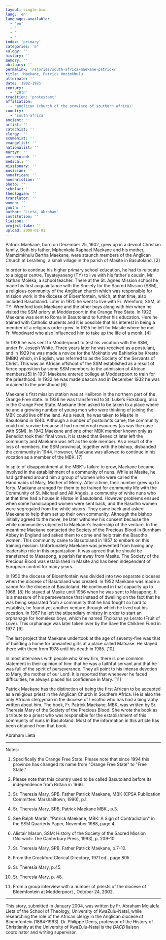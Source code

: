 ```yaml
---
layout: single-bio
lang: 'en'
languages-available:
  - 'en'
  - ' '
  - ' '
  - ' '
index: 'primary'
categories: 'm'
eulogy: ''
history: ''
memory: ''
obituary: ''
permalink: '/stories/south-africa/maekane-patrick/'
title: 'Maekane, Patrick Umzimkhulu'
alternate: ''
date: '1902-1985'
century:
  - '20th'
tradition: 'protestant'
affiliation:
  - 'anglican (church of the province of southern africa)'
country:
  - 'south africa'
ancient: ''
artist: ''
catechist: ''
clergy: ''
ecumenist: ''
evangelist: ''
nationalist: ''
martyr: ''
persecuted: ''
medical: ''
missionary: ''
musician: ''
nonafrican: ''
nonchristian: ''
photo: ''
scholar: ''
theologian: ''
translator: ''
women: ''
youth: ''
author: 'Lieta, Abraham'
institution: ''
liaison: ''
project-luke: ''
upload: 2000-01-01
---
```



Patrick Maekane, born on December 25, 1902, grew up in a devout Christian family. Both his father, Mphenkola Raphael Maekane and his mother, Mamzimkhulu Bertha Maekane, were staunch members of the Anglican Church at Leralleng, a small village in the parish of Masite in Basutoland. [3]

In order to continue his higher primary school education, he had to relocate to a bigger centre, Teyateyaneng (TY) to live with his father's cousin, Mr. Nathan Moleka, a school teacher. There at the St. Agnes Mission school he made his first acquaintance with the Society for the Sacred Mission (SSM), a religious community of the Anglican church which was responsible for mission work in the diocese of Bloemfontein, which, at that time, also included Basutoland. Later in 1920 he went to live with Fr. Wrenford, SSM, at TY.  Wrenford took Maekane and the other boys along with him when he visited the SSM priory at Modderpoort in the Orange Free State. In 1922 Maekane was sent to Roma in Basutoland to further his education. Here he trained with Catholic students and it is possible that his interest in being a member of a religious order grew. In 1925 he left for Masite where he met Fr. Woodward who also influenced him to take up the life of a monk. [4]

In 1926 he was sent to Modderpoort to test his vocation with the SSM, under Fr. Joseph White. Three years later he was received as a postulant, and in 1929 he was made a novice for the Mokhatlo wa Bahlanka ba Kreste (MBK) which, in English, was referred to as the Society of the Servants of Christ. This was an African offshoot of the SSM established as a result of fierce opposition by some SSM members to the admission of African members.[5] In 1931 Maekane entered college at Modderpoort to train for the priesthood.  In 1932 he was made deacon and in December 1932 he was ordained to the priesthood.[6]

Maekane's first mission station was at Heilbron in the northern part of the Orange Free state. In 1936 he was transferred to St. Luke's Ficksburg, also in the Orange Free State. Maekane then asked to be taken to a place where he and a growing number of young men who were thinking of joining the MBK could live off the land. As a result, he was taken to Masite in Basutoland in 1940. Although a number of postulants came, the community could not survive because it had no external resources (as was the case with SSM). In 1942 Maekane and one other MBK member known only as Benedict took their final vows. It is stated that Benedict later left the community and Maekane was left as the sole member. As a result of the loss of members, the SSM provincial, together with the bishop, disbanded the community in 1944. However, Maekane was allowed to continue in his vocation as a member of the MBK. [7]

In spite of disappointment at the MBK's failure to grow, Maekane became involved in the establishment of a community of nuns. While at Masite, he had gathered around him a group of women who were called the Handmaids of Mary, Mother of Mercy. After a time, their number grew up to forty. Maekane arranged for them to be trained for community life with the Community of St. Michael and All Angels, a community of white nuns who at that time had a house in Hlotse in Basutoland. However problems ensued when some handicapped women were sent back, and the Basotho women were segregated from the white sisters. They came back and asked Maekane to help them set up their own community. Although the bishop initially agreed to the move, he later withdrew his consent because the white communities objected to Maekane's leadership of the venture. In the meantime Maekane contacted the Society of the Precious Blood in Burnham Abbey in England and asked them to come and help train the Basotho women. This community came to Basutoland in 1957 to embark on this training mission. Unfortunately Maekane was prevented from having any leadership role in this organization. It was agreed that he should be transferred to Masapong, a parish far away from Masite. The Society of the Precious Blood was established in Masite and has been independent of European control for many years.

In 1950 the diocese of Bloemfontein was divided into two separate dioceses when the diocese of Basutoland was created. In 1952 Maekane was made a canon for the diocese of Basutoland. He continued in that capacity up to 1968. [8]  He stayed at Masite until 1956 when he was sent to Masapong. It is a measure of his perseverance that instead of dwelling on the fact that he was being separated from a community that he had fought so hard to establish, he found yet another venture through which he lived out his vocation. In 1967 he left the stipendiary ministry in order to start an orphanage for homeless boys, which he named Tholoana ya Lerato (Fruit of Love). This orphanage was later taken over by the Save the Children Fund in 1977. [9]

The last project that Maekane undertook at the age of seventy-five was that of building a home for unwanted girls at a place called Matsase. He stayed there with them from 1978 until his death in 1985. [10]

In most interviews with people who knew him, there is one common statement in their opinion of him: that he was a faithful servant and that he was full of the spirit of perseverance. They all point to his intense devotion to Mary, the mother of our Lord. It is reported that whenever he faced difficulties, he always placed his confidence in Mary. [11]

Patrick Maekane has the distinction of being the first African to be accepted as a religious priest in the Anglican Church in Southern Africa. He is also the only African clergyman in the diocese of Lesotho who has had a biography written about him. The book, Fr. Patrick Maekane, MBK, was written by Sr. Theresia Mary of the Society of the Precious Blood. She wrote the book as a tribute to a priest who was responsible for the establishment of this community of nuns in Basutoland. Most of the information in this article has been obtained from that book.

Abraham Lieta

---

Notes:

1. Specifically the Orange Free State. Please note that since 1994 this province has changed its name from "Orange Free State" to "Free State."

2. Please note that this country used to be called Basutoland before its independence from Britain in 1966.

3. Sr. Theresia Mary, SPB, Father Patrick Maekane, MBK (CPSA Publication Committee: Marshalltown, 1990), p.1.

4. Sr. Theresia Mary, SPB, Patrick Maekane MBK., p.3.

5. See Ralph Martin, "Patrick Maekane, MBK: A Sign of Contradiction" in the SSM Quarterly Paper, November 1988, page 4.

6. Alistair Mason, SSM: History of the Society of the Sacred Mission (Norwich: The Canterbury Press, 1993), p. 209-10.

7. Sr. Theresia Mary, SPB, Father Patrick Maekane, p.7-10.

8. From the Crockford Clerical Directory, 1971 ed., page 805.

9. Sr. Theresia Mary, p.45.

10. Sr. Theresia Mary, p. 48.

11. From a group interview with a number of priests of the diocese of Bloemfontein at Modderpoort , October 24, 2002.

---

This story, submitted in January 2004, was written by Fr. Abraham Mojalefa Lieta of the
School of Theology, University of KwaZulu-Natal, while researching the role of the African clergy in the Anglican diocese of Bloemfontein (1884-1963). Dr. Philippe Denis, professor of the History of Christianity at the University of KwaZulu-Natal is the *DACB* liaison coordinator and writing supervisor.